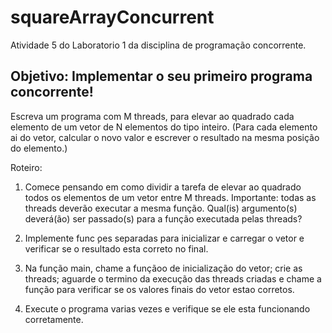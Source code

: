 # squareArrayConcurrent
Atividade 5 do Laboratorio 1 da disciplina de programação concorrente.

## Objetivo: Implementar o seu primeiro programa concorrente! 
Escreva um programa com M threads, para elevar ao quadrado cada elemento de um vetor de N elementos do
tipo inteiro. (Para cada elemento ai do vetor, calcular o novo valor e escrever o resultado
na mesma posição do elemento.)

Roteiro:

1. Comece pensando em como dividir a tarefa de elevar ao quadrado todos os elementos de um vetor entre M threads. Importante: todas as threads deverão executar a mesma função. Qual(is) argumento(s) deverá(ão) ser passado(s) para a função executada pelas threads?

2. Implemente func ̧oes separadas para inicializar e carregar o vetor e verificar se o
resultado esta correto no final.

3. Na função main, chame a funçãoo de inicialização do vetor; crie as threads; aguarde
o termino da execução das threads criadas e chame a função para verificar se os
valores finais do vetor estao corretos.

4. Execute o programa varias vezes e verifique se ele esta funcionando corretamente.